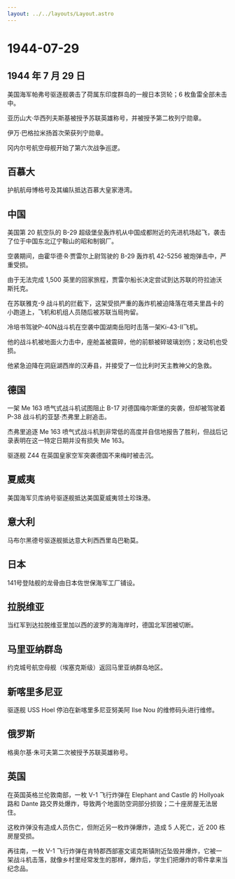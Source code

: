```yaml
---
layout: ../../layouts/Layout.astro
---
```


# 1944-07-29

## 1944 年 7 月 29 日

美国海军帕弗号驱逐舰袭击了荷属东印度群岛的一艘日本货轮；6
枚鱼雷全部未击中。

亚历山大·华西列夫斯基被授予苏联英雄称号，并被授予第二枚列宁勋章。

伊万·巴格拉米扬首次荣获列宁勋章。

冈内尔号航空母舰开始了第六次战争巡逻。

## 百慕大

护航航母博格号及其编队抵达百慕大皇家港湾。

## 中国

美国第 20 航空队的 B-29
超级堡垒轰炸机从中国成都附近的先进机场起飞，袭击了位于中国东北辽宁鞍山的昭和制钢厂。

空袭期间，由霍华德·R·贾雷尔上尉驾驶的 B-29 轰炸机 42-5256
被炮弹击中，严重受损。

由于无法完成 1,500
英里的回家旅程，贾雷尔船长决定尝试到达苏联的符拉迪沃斯托克。

在苏联雅克-9
战斗机的拦截下，这架受损严重的轰炸机被迫降落在塔夫里昌卡的小跑道上，飞机和机组人员随后被苏联当局拘留。

冷培书驾驶P-40N战斗机在空袭中国湖南岳阳时击落一架Ki-43-II飞机。

他的战斗机被地面火力击中，座舱盖被震碎，他的前额被碎玻璃划伤；发动机也受损。

他紧急迫降在洞庭湖西岸的汉寿县，并接受了一位比利时天主教神父的急救。

## 德国

一架 Me 163 喷气式战斗机试图阻止 B-17 对德国梅尔斯堡的突袭，但却被驾驶着
P-38 战斗机的亚瑟·杰弗里上尉追击。

杰弗里追逐 Me 163
喷气式战斗机到非常低的高度并自信地报告了胜利，但战后记录表明在这一特定日期并没有损失
Me 163。

驱逐舰 Z44 在英国皇家空军突袭德国不来梅时被击沉。

## 夏威夷

美国海军贝库纳号驱逐舰抵达美国夏威夷领土珍珠港。

## 意大利

马布尔黑德号驱逐舰抵达意大利西西里岛巴勒莫。

## 日本

141号登陆舰的龙骨由日本佐世保海军工厂铺设。

## 拉脱维亚

当红军到达拉脱维亚里加以西的波罗的海海岸时，德国北军团被切断。

## 马里亚纳群岛

约克城号航空母舰（埃塞克斯级）返回马里亚纳群岛地区。

## 新喀里多尼亚

驱逐舰 USS Hoel 停泊在新喀里多尼亚努美阿 Ilse Nou 的维修码头进行维修。

## 俄罗斯

格奥尔基·朱可夫第二次被授予苏联英雄称号。

## 英国

在英国英格兰伦敦南部，一枚 V-1 飞行炸弹在 Elephant and Castle 的
Hollyoak 路和 Dante
路交界处爆炸，导致两个地面防空洞部分损毁；二十座房屋无法居住。

这枚炸弹没有造成人员伤亡，但附近另一枚炸弹爆炸，造成 5 人死亡，近 200
栋房屋受损。

再往南，一枚 V-1
飞行炸弹在肯特郡西部塞文诺克斯镇附近坠毁并爆炸，它被一架战斗机击落，就像乡村里经常发生的那样，爆炸后，学生们把爆炸的零件拿来当纪念品。